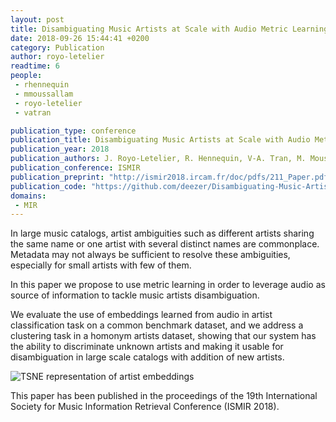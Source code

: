 ```yaml
---
layout: post
title: Disambiguating Music Artists at Scale with Audio Metric Learning
date: 2018-09-26 15:44:41 +0200
category: Publication
author: royo-letelier
readtime: 6
people:
 - rhennequin
 - mmoussallam
 - royo-letelier
 - vatran

publication_type: conference
publication_title: Disambiguating Music Artists at Scale with Audio Metric Learning
publication_year: 2018
publication_authors: J. Royo-Letelier, R. Hennequin, V-A. Tran, M. Moussallam
publication_conference: ISMIR
publication_preprint: "http://ismir2018.ircam.fr/doc/pdfs/211_Paper.pdf"
publication_code: "https://github.com/deezer/Disambiguating-Music-Artists-at-Scale-with-Audio-Metric-Learning"
domains: 
 - MIR
---
```


In large music catalogs, artist ambiguities such as different artists sharing the same name or one artist with several distinct names are commonplace. Metadata may not always be sufficient to resolve these ambiguities, especially for small artists with few of them.

In this paper we propose to use metric learning in order to leverage audio as source of information to tackle music artists disambiguation. 

We evaluate the use of embeddings learned from audio in artist classification task on a common benchmark dataset, and we address a clustering task in a homonym artists dataset, showing that our system has the ability to discriminate unknown artists and making it usable for disambiguation in large scale catalogs with addition of new artists.

<div class="publication-illustration">
    <img
        src="{{ '/static/images/publis/royo18ismir/tsne_art20.png' | prepend: site.url }}"
        alt="TSNE representation of artist embeddings"/>
</div>

This paper has been published in the proceedings of the 19th International Society for Music Information Retrieval Conference (ISMIR 2018).
